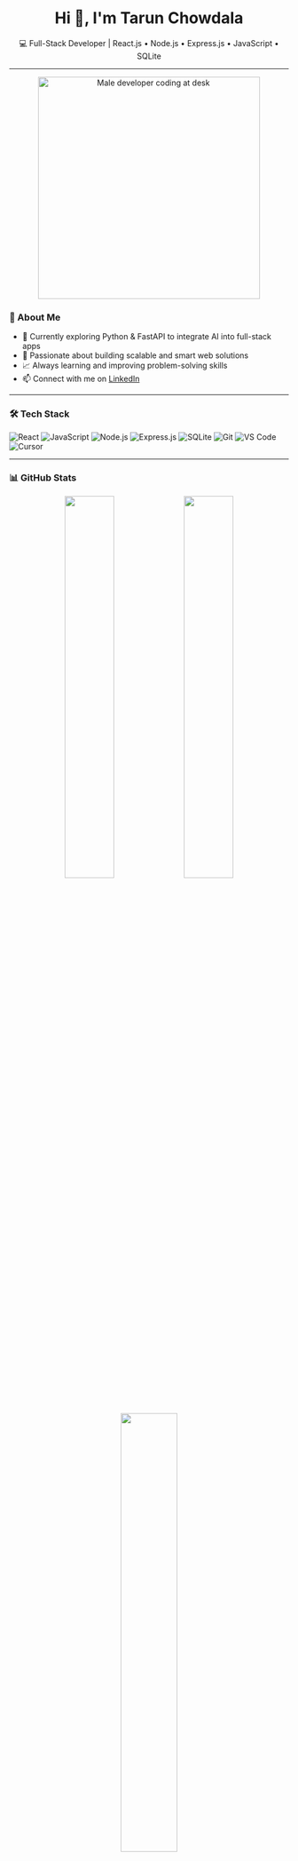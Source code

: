 <h1 align="center">Hi 👋, I'm Tarun Chowdala</h1>

<p align="center">
  💻 Full-Stack Developer | React.js • Node.js • Express.js • JavaScript • SQLite
</p>

---
<p align="center">
  <img src="https://raw.githubusercontent.com/abhisheknaiidu/abhisheknaiidu/master/code.gif" width="400" alt="Male developer coding at desk" />
</p>


### 🚀 About Me

- 🌱 Currently exploring Python & FastAPI to integrate AI into full-stack apps  
- 🔧 Passionate about building scalable and smart web solutions  
- 📈 Always learning and improving problem-solving skills  
- 📫 Connect with me on [LinkedIn](https://www.linkedin.com/in/tarun-chowdala-77214125b)

---

### 🛠️ Tech Stack

![React](https://img.shields.io/badge/React-61DAFB?style=flat&logo=react&logoColor=black)
![JavaScript](https://img.shields.io/badge/JavaScript-F7DF1E?style=flat&logo=javascript&logoColor=black)
![Node.js](https://img.shields.io/badge/Node.js-339933?style=flat&logo=node.js&logoColor=white)
![Express.js](https://img.shields.io/badge/Express.js-000000?style=flat&logo=express&logoColor=white)
![SQLite](https://img.shields.io/badge/SQLite-003B57?style=flat&logo=sqlite&logoColor=white)
![Git](https://img.shields.io/badge/Git-F05032?style=flat&logo=git&logoColor=white)
![VS Code](https://img.shields.io/badge/VS%20Code-007ACC?style=flat&logo=visual-studio-code&logoColor=white)
![Cursor](https://img.shields.io/badge/Cursor-00C9A7?style=flat&logo=cursor&logoColor=white)

---

### 📊 GitHub Stats
<p align="center">
  <img src="https://github-readme-stats.vercel.app/api?username=tarunchowdala&show_icons=true&theme=transparent&border_radius=12&hide_border=false&include_all_commits=true" width="42%" />
  <img src="https://github-readme-streak-stats.vercel.app/?user=tarunchowdala&theme=transparent&border_radius=12&hide_border=false" width="42%" />
</p>

<p align="center">
  <img src="https://github-readme-stats.vercel.app/api/top-langs/?username=tarunchowdala&layout=compact&theme=transparent&border_radius=12&hide_border=false" width="45%" />
</p>



